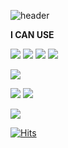 ![header](https://capsule-render.vercel.app/api?type=wave&color=7BD1D2&height=300&section=header&text=Ara%20Jo&fontSize=90&animation=twinkling)

**I CAN USE**

<img src="https://img.shields.io/badge/Python-3766AB?style=flat-square&logo=Python&logoColor=white"/></a>
<img src="https://img.shields.io/badge/Java-007396?style=flat-square&logo=Java&logoColor=white"/></a>
<img src="https://img.shields.io/badge/JavaScript-F7DF1E?style=flat-square&logo=JavaScript&logoColor=white"/></a>
<img src="https://img.shields.io/badge/CSS-1572B6?style=flat-square&logo=CSS3&logoColor=white"/></a>

<img src="https://img.shields.io/badge/Django-092E20?style=flat-square&logo=Django&logoColor=white"/></a>

<img src="https://img.shields.io/badge/Docker-2496ED?style=flat-square&logo=Docker&logoColor=white"/></a>
<img src="https://img.shields.io/badge/TravisCI-3EAAAF?style=flat-square&logo=TravisCI&logoColor=white"/></a>

<img src="https://img.shields.io/badge/Heroku-430098?style=flat-square&logo=Heroku&logoColor=white"/></a>

[![Hits](https://hits.seeyoufarm.com/api/count/incr/badge.svg?url=https%3A%2F%2Fgithub.com%2Farajo-hub%2Fhit-counter&count_bg=%2308B8DB&title_bg=%230D3072&icon=&icon_color=%23E7E7E7&title=hits&edge_flat=false)](https://hits.seeyoufarm.com)

